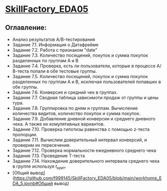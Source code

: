 # [SkillFactory_EDA05](/workhome_EDA_5.ipynb)

## Оглавление:
* Анализ результатов А/В-тестирования
* Задание 7.1. Информация о Датафрейме
* Задание 7.2. Работа с признаком "date"
* Задание 7.3. Количество посещений, покупок и сумма покупок разделенных по группам А и В
* Задание 7.4. Проверка, есть ли пользователи, которые в процессе А/В-теста попали в обе тестовые группы.
* Задание 7.5. Количество посещений, покупок и сумма покупок разделенных по группам А и В, исключая пользователей попавших в обе группы.
* Задание 7.6. Конверсия и средний чек в группах.
* Задание 7.7. Сводная таблица зависимоти продаж от группы и цены тура.
* Задание 7.8. Группировка по дням и группам. Вычисление количества видитов, количество покупок и сумма покупок.
* Задание 7.9. Добавление дневной конверсии и среднего дневного чека. А также их комулятивных вариантов.
* Задание 7.10. Проверка гипотизы равенства с помощью z-теста пропорции.
* Задание 7.11. Вычислим доверительный интервал конверсий, и проверим их пересечение.
* Задание 7.12. Проверка нормальности ежедневного среднего чека
* Задание 7.13. Проведение Т-теста
* Задание 7.14. Нахождение доверительного интервала среднего чека в группе используя $t_{крит}$.
* [Общий вывод](https://github.com/f999145/SkillFactory_EDA05/blob/main/workhome_EDA_5.ipynb#Общий вывод)
